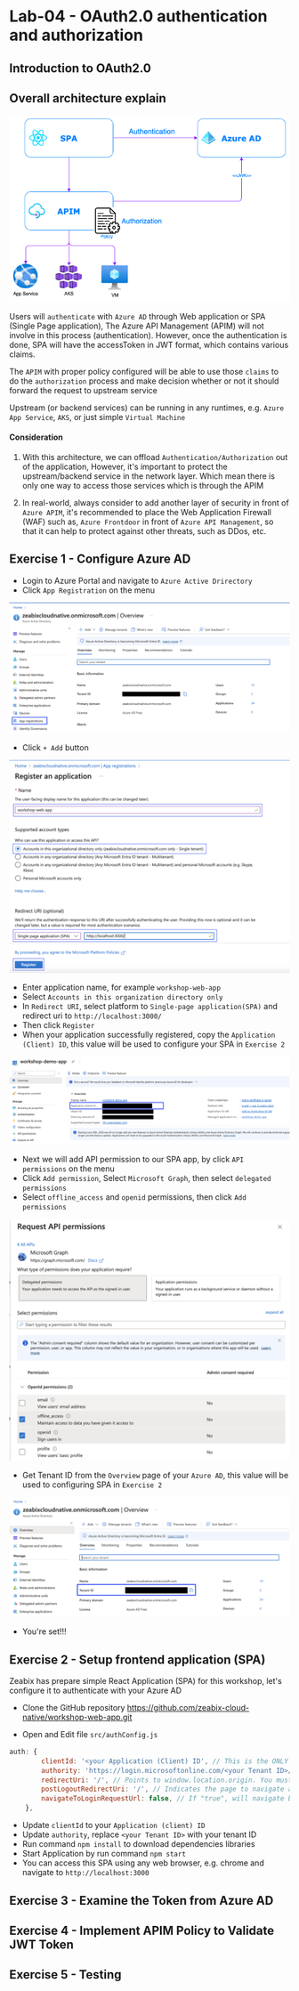 # Lab-04 - OAuth2.0 authentication and authorization

## Introduction to OAuth2.0


## Overall architecture explain

![Architecure](./assets/lab04-architecture.png)

Users will `authenticate` with `Azure AD` through Web application or SPA (Single Page application), The Azure API Management (APIM) will not involve in this process (authentication). However, once the authentication is done, SPA will have the accessToken in JWT format, which contains various claims.

The `APIM` with proper policy configured will be able to use those `claims` to do the `authorization` process and make decision whether or not it should forward the request to upstream service

Upstream (or backend services) can be running in any runtimes, e.g. `Azure App Service`, `AKS`, or just simple `Virtual Machine`

#### Consideration
1. With this architecture, we can offload `Authentication/Authorization` out of the application, However, it's important to protect the upstream/backend service in the network layer. Which mean there is only one way to access those services which is through the APIM

2. In real-world, always consider to add another layer of security in front of `Azure APIM`, it's recommended to place the Web Application Firewall (WAF) such as, `Azure Frontdoor` in front of `Azure API Management`, so that it can help to protect against other threats, such as DDos, etc.


## Exercise 1 - Configure Azure AD
- Login to Azure Portal and navigate to `Azure Active Drirectory`
- Click `App Registration` on the menu

![App Registration](./assets/lab04-ex1-app-registration01.png)

- Click `+ Add` button

![App Registration](./assets/lab04-ex1-app-registration02.png)

- Enter application name, for example `workshop-web-app`
- Select `Accounts in this organization directory only`
- In `Redirect URI`, select platform to `Single-page application(SPA)` and redirect uri to `http://localhost:3000/`
- Then click `Register`
- When your application successfully registered, copy the `Application (Client) ID`, this value will be used to configure your SPA in `Exercise 2`

![App Registration](./assets/lab04-ex01-app-registration03.png)

- Next we will add API permission to our SPA app, by click `API permissions` on the menu
- Click `Add permission`, Select `Microsoft Graph`, then select `delegated permissions`
- Select `offline_access` and `openid` permissions, then click `Add permissions`

![API Permissions](./assets/lab04-ex01-app-permission01.png)

- Get Tenant ID from the `Overview` page of your `Azure AD`, this value will be used to configuring SPA in `Exercise 2`

![Tanent ID](./assets/lab04-ex1-tanent-id.png)

- You're set!!!

## Exercise 2 - Setup frontend application (SPA)
Zeabix has prepare simple React Application (SPA) for this workshop, let's configure it to authenticate with your Azure AD

- Clone the GitHub repository https://github.com/zeabix-cloud-native/workshop-web-app.git

- Open and Edit file `src/authConfig.js`
```js
auth: {
        clientId: '<your Application (Client) ID', // This is the ONLY mandatory field that you need to supply.
        authority: 'https://login.microsoftonline.com/<your Tenant ID>/', // Replace the placeholder with your tenant subdomain 
        redirectUri: '/', // Points to window.location.origin. You must register this URI on Azure Portal/App Registration.
        postLogoutRedirectUri: '/', // Indicates the page to navigate after logout.
        navigateToLoginRequestUrl: false, // If "true", will navigate back to the original request location before processing the auth code response.
    },
```

- Update `clientId` to your `Application (client) ID`
- Update `authority`, replace `<your Tenant ID>` with your tenant ID
- Run command `npm install` to download dependencies libraries
- Start Application by run command `npm start`
- You can access this SPA using any web browser, e.g. chrome and navigate to `http://localhost:3000`


## Exercise 3 - Examine the Token from Azure AD

## Exercise 4 - Implement APIM Policy to Validate JWT Token

## Exercise 5 - Testing 